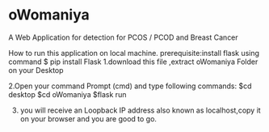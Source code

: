 # oWomaniya
A Web Application for detection for PCOS / PCOD and Breast Cancer

How to run this application on local machine.
prerequisite:install flask using command $ pip install Flask
1.download this file ,extract oWomaniya Folder on your Desktop

2.Open your command Prompt (cmd) and type following commands:
$cd desktop
$cd oWomaniya
$flask run

3. you will receive an Loopback IP address also known as localhost,copy it on your browser and you are good to go.


